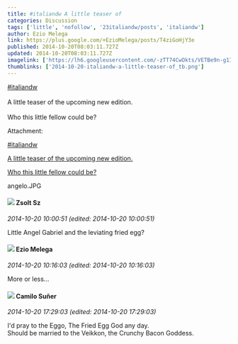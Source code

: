 ```yaml
---
title: #italiandw A little teaser of
categories: Discussion
tags: ['little', 'nofollow', '23italiandw/posts', 'italiandw']
author: Ezio Melega
link: https://plus.google.com/+EzioMelega/posts/T4ziGoHjY3e
published: 2014-10-20T08:03:11.727Z
updated: 2014-10-20T08:03:11.727Z
imagelink: ['https://lh6.googleusercontent.com/-zTT74CwOkts/VETBe9n-g1I/AAAAAAAAalE/S2_QoIhefpU/w192-h176/angelo.JPG']
thumblinks: ['2014-10-20-italiandw-a-little-teaser-of_tb.png']
---
```


 <a rel="nofollow" class="ot-hashtag" href="https://plus.google.com/s/%23italiandw/posts">#italiandw</a>  <br /><br />A little teaser of the upcoming new edition.<br /><br />Who this little fellow could be?


Attachment:

<a href='https://plus.google.com/photos/106208215013894151619/albums/6072190929743759297/6072190935284745042?sqi=100084733231320276299&sqsi=495ab0e7-7352-40c7-9718-677d19c9273e'>#italiandw 

A little teaser of the upcoming new edition.

Who this little fellow could be?</a>


angelo.JPG
<div id='comment z122ubyoeyfww5vgv04ci3mbfrejyzhy02s'>
  <h4><img src='{{site.baseurl}}//images/avatars/106939165739784375401_photo.jpg'> Zsolt Sz</h4>
      <p><cite>2014-10-20 10:00:51 (edited: 2014-10-20 10:00:51)</cite></p>
        <p>Little Angel Gabriel and the leviating fried egg?</p>
</div>
        

<div id='comment z122ubyoeyfww5vgv04ci3mbfrejyzhy02s'>
  <h4><img src='{{site.baseurl}}//images/avatars/106208215013894151619_photo.jpg'> Ezio Melega</h4>
      <p><cite>2014-10-20 10:16:03 (edited: 2014-10-20 10:16:03)</cite></p>
        <p>More or less...</p>
</div>
        

<div id='comment z122ubyoeyfww5vgv04ci3mbfrejyzhy02s'>
  <h4><img src='{{site.baseurl}}//images/avatars/112843447302841412834_photo.jpg'> Camilo Suñer</h4>
      <p><cite>2014-10-20 17:29:03 (edited: 2014-10-20 17:29:03)</cite></p>
        <p>I&#39;d pray to the Eggo, The Fried Egg God any day.<br />Should be married to the Veikkon, the Crunchy Bacon Goddess.</p>
</div>
        